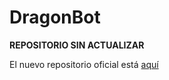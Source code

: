 # DragonBot

**REPOSITORIO SIN ACTUALIZAR**

El nuevo repositorio oficial está [aquí](https://github.com/OPRobots/DragonBot "aquí")
